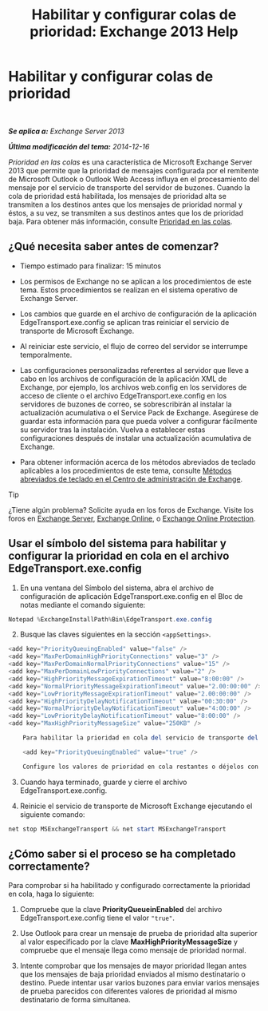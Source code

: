 ﻿---
title: 'Habilitar y configurar colas de prioridad: Exchange 2013 Help'
TOCTitle: Habilitar y configurar colas de prioridad
ms:assetid: 1975d85d-2f1d-4852-8d19-e74ba4ba3853
ms:mtpsurl: https://technet.microsoft.com/es-es/library/JJ891104(v=EXCHG.150)
ms:contentKeyID: 51406479
ms.date: 05/22/2018
mtps_version: v=EXCHG.150
ms.translationtype: MT
---

# Habilitar y configurar colas de prioridad

 

_**Se aplica a:** Exchange Server 2013_

_**Última modificación del tema:** 2014-12-16_

*Prioridad en las colas* es una característica de Microsoft Exchange Server 2013 que permite que la prioridad de mensajes configurada por el remitente de Microsoft Outlook o Outlook Web Access influya en el procesamiento del mensaje por el servicio de transporte del servidor de buzones. Cuando la cola de prioridad está habilitada, los mensajes de prioridad alta se transmiten a los destinos antes que los mensajes de prioridad normal y éstos, a su vez, se transmiten a sus destinos antes que los de prioridad baja. Para obtener más información, consulte [Prioridad en las colas](priority-queuing-exchange-2013-help.md).

## ¿Qué necesita saber antes de comenzar?

  - Tiempo estimado para finalizar: 15 minutos

  - Los permisos de Exchange no se aplican a los procedimientos de este tema. Estos procedimientos se realizan en el sistema operativo de Exchange Server.

  - Los cambios que guarde en el archivo de configuración de la aplicación EdgeTransport.exe.config se aplican tras reiniciar el servicio de transporte de Microsoft Exchange.

  - Al reiniciar este servicio, el flujo de correo del servidor se interrumpe temporalmente.

  - Las configuraciones personalizadas referentes al servidor que lleve a cabo en los archivos de configuración de la aplicación XML de Exchange, por ejemplo, los archivos web.config en los servidores de acceso de cliente o el archivo EdgeTransport.exe.config en los servidores de buzones de correo, se sobrescribirán al instalar la actualización acumulativa o el Service Pack de Exchange. Asegúrese de guardar esta información para que pueda volver a configurar fácilmente su servidor tras la instalación. Vuelva a establecer estas configuraciones después de instalar una actualización acumulativa de Exchange.

  - Para obtener información acerca de los métodos abreviados de teclado aplicables a los procedimientos de este tema, consulte [Métodos abreviados de teclado en el Centro de administración de Exchange](keyboard-shortcuts-in-the-exchange-admin-center-exchange-online-protection-help.md).


> [!TIP]
> ¿Tiene algún problema? Solicite ayuda en los foros de Exchange. Visite los foros en <A href="https://go.microsoft.com/fwlink/p/?linkid=60612">Exchange Server</A>, <A href="https://go.microsoft.com/fwlink/p/?linkid=267542">Exchange Online</A>, o <A href="https://go.microsoft.com/fwlink/p/?linkid=285351">Exchange Online Protection</A>.



## Usar el símbolo del sistema para habilitar y configurar la prioridad en cola en el archivo EdgeTransport.exe.config

1.  En una ventana del Símbolo del sistema, abra el archivo de configuración de aplicación EdgeTransport.exe.config en el Bloc de notas mediante el comando siguiente:
    
```powershell
Notepad %ExchangeInstallPath%Bin\EdgeTransport.exe.config
```

2.  Busque las claves siguientes en la sección `<appSettings>`.
    
```powershell
<add key="PriorityQueuingEnabled" value="false" />
<add key="MaxPerDomainHighPriorityConnections" value="3" />
<add key="MaxPerDomainNormalPriorityConnections" value="15" />
<add key="MaxPerDomainLowPriorityConnections" value="2" />
<add key="HighPriorityMessageExpirationTimeout" value="8:00:00" />
<add key="NormalPriorityMessageExpirationTimeout" value="2.00:00:00" />
<add key="LowPriorityMessageExpirationTimeout" value="2.00:00:00" />
<add key="HighPriorityDelayNotificationTimeout" value="00:30:00" />
<add key="NormalPriorityDelayNotificationTimeout" value="4:00:00" />
<add key="LowPriorityDelayNotificationTimeout" value="8:00:00" />
<add key="MaxHighPriorityMessageSize" value="250KB" />
```

```powershell    
    Para habilitar la prioridad en cola del servicio de transporte del servidor de buzones, use el siguiente valor:
```
    
```powershell
    <add key="PriorityQueuingEnabled" value="true" />
```

```powershell    
    Configure los valores de prioridad en cola restantes o déjelos con los valores predeterminados.
```

3.  Cuando haya terminado, guarde y cierre el archivo EdgeTransport.exe.config.

4.  Reinicie el servicio de transporte de Microsoft Exchange ejecutando el siguiente comando:
    
```powershell
net stop MSExchangeTransport && net start MSExchangeTransport
```

## ¿Cómo saber si el proceso se ha completado correctamente?

Para comprobar si ha habilitado y configurado correctamente la prioridad en cola, haga lo siguiente:

1.  Compruebe que la clave **PriorityQueueinEnabled** del archivo EdgeTransport.exe.config tiene el valor `"true"`.

2.  Use Outlook para crear un mensaje de prueba de prioridad alta superior al valor especificado por la clave **MaxHighPriorityMessageSize** y compruebe que el mensaje llega como mensaje de prioridad normal.

3.  Intente comprobar que los mensajes de mayor prioridad llegan antes que los mensajes de baja prioridad enviados al mismo destinatario o destino. Puede intentar usar varios buzones para enviar varios mensajes de prueba parecidos con diferentes valores de prioridad al mismo destinatario de forma simultanea.

